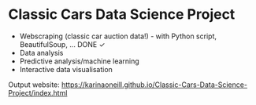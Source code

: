 # Classic Cars Data Science Project

- Webscraping (classic car auction data!) - with Python script, BeautifulSoup, ... DONE ✓
- Data analysis
- Predictive analysis/machine learning
- Interactive data visualisation

Output website: https://karinaoneill.github.io/Classic-Cars-Data-Science-Project/index.html
